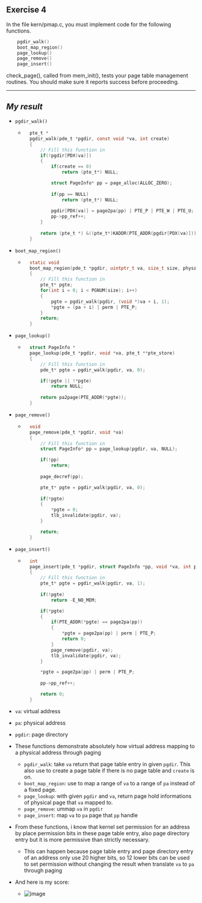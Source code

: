 **Exercise 4**
---

In the file kern/pmap.c, you must implement code for the following functions.
```c
    pgdir_walk()
    boot_map_region()
    page_lookup()
    page_remove()
    page_insert()
```
check_page(), called from mem_init(), tests your page table management routines. You should make sure it reports success before proceeding.

---

***My result***
---

- `pgdir_walk()`
    - ```c
        pte_t * 
        pgdir_walk(pde_t *pgdir, const void *va, int create)
        {
            // Fill this function in
            if(!pgdir[PDX(va)])
            {
                if(create == 0)
                    return (pte_t*) NULL;

                struct PageInfo* pp = page_alloc(ALLOC_ZERO);
                
                if(pp == NULL)
                    return (pte_t*) NULL;
                
                pgdir[PDX(va)] = page2pa(pp) | PTE_P | PTE_W | PTE_U;
                pp->pp_ref++;
            }
            
            return (pte_t *) &((pte_t*)KADDR(PTE_ADDR(pgdir[PDX(va)])))[PTX(va)];
        }
      ```

- `boot_map_region()`
    - ```c
        static void 
        boot_map_region(pde_t *pgdir, uintptr_t va, size_t size, physaddr_t pa, int perm)
        {
            // Fill this function in
            pte_t* pgte;
            for(int i = 0; i < PGNUM(size); i++)
            {
                pgte = pgdir_walk(pgdir, (void *)va + i, 1);
                *pgte = (pa + i) | perm | PTE_P;
            }
            return;
        }
      ```

- `page_lookup()`
    - ```c
        struct PageInfo *
        page_lookup(pde_t *pgdir, void *va, pte_t **pte_store)
        {
            // Fill this function in
            pde_t* pgte = pgdir_walk(pgdir, va, 0);

            if(!pgte || !*pgte)
                return NULL;
            
            return pa2page(PTE_ADDR(*pgte));
        }
      ```

- `page_remove()`
    - ```c
        void
        page_remove(pde_t *pgdir, void *va)
        {
            // Fill this function in
            struct PageInfo* pp = page_lookup(pgdir, va, NULL);

            if(!pp)
                return;
            
            page_decref(pp);

            pte_t* pgte = pgdir_walk(pgdir, va, 0);
            
            if(*pgte)
            {
                *pgte = 0;
                tlb_invalidate(pgdir, va);
            }

            return;
        }
      ```

- `page_insert()`
    - ```c
        int
        page_insert(pde_t *pgdir, struct PageInfo *pp, void *va, int perm)
        {
            // Fill this function in
            pte_t* pgte = pgdir_walk(pgdir, va, 1);
            
            if(!pgte)
                return -E_NO_MEM;

            if(*pgte)
            {
                if(PTE_ADDR(*pgte) == page2pa(pp))
                {
                    *pgte = page2pa(pp) | perm | PTE_P;
                    return 0;
                }
                page_remove(pgdir, va);
                tlb_invalidate(pgdir, va);
            }

            *pgte = page2pa(pp) | perm | PTE_P;
            
            pp->pp_ref++;

            return 0;
        }
      ```

- `va`: virtual address
- `pa`: physical address
- `pgdir`: page directory

- These functions demonstrate absolutely how virtual address mapping to a physical address through paging
    - `pgdir_walk`: take `va` return that page table entry in given `pgdir`. This also use to create a page table if there is no page table and `create` is on.
    - `boot_map_region`: use to map a range of `va` to a range of `pa` instead of a fixed page.
    - `page_lookup`: with given `pgdir` and `va`, return page hold informations of physical page that `va` mapped to.
    - `page_remove`: ummap `va` in `pgdir`
    - `page_insert`: map `va` to `pa` page that `pp` handle
- From these functions, i know that kernel set permission for an address by place permission bits in these page table entry, also page directory entry but it is more permissive than strictly necessary.
    - This can happen because page table entry and page directory entry of an address only use 20 higher bits, so 12 lower bits can be used to set permission without changing the result when translate `va` to `pa` through paging
- And here is my score:
    - ![image](https://github.com/vilesport/General-Xv6/assets/89498002/b3056564-414b-4118-9edf-a7877c270726)
